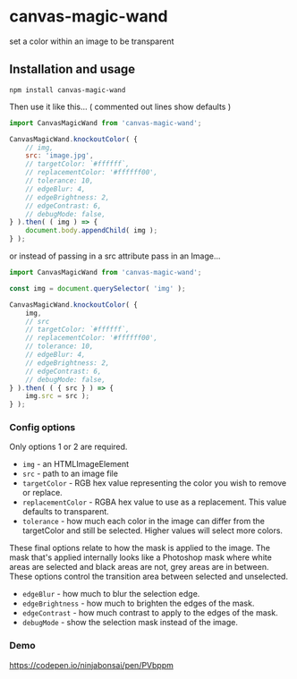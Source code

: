 # canvas-magic-wand
set a color within an image to be transparent
## Installation and usage
```
npm install canvas-magic-wand
```
Then use it like this... ( commented out lines show defaults )
```javascript
import CanvasMagicWand from 'canvas-magic-wand';

CanvasMagicWand.knockoutColor( {
    // img,
    src: 'image.jpg',
    // targetColor: `#ffffff`,
    // replacementColor: '#ffffff00',
    // tolerance: 10,
    // edgeBlur: 4,
    // edgeBrightness: 2,
    // edgeContrast: 6,
    // debugMode: false,
} ).then( ( img ) => {
    document.body.appendChild( img );
} );

```

or instead of passing in a src attribute pass in an Image...

```javascript
import CanvasMagicWand from 'canvas-magic-wand';

const img = document.querySelector( 'img' );

CanvasMagicWand.knockoutColor( {
    img,
    // src
    // targetColor: `#ffffff`,
    // replacementColor: '#ffffff00',
    // tolerance: 10,
    // edgeBlur: 4,
    // edgeBrightness: 2,
    // edgeContrast: 6,
    // debugMode: false,
} ).then( ( { src } ) => {
    img.src = src );
} );
```

### Config options
Only options 1 or 2 are required.
* `img` - an HTMLImageElement  
* `src` - path to an image file
* `targetColor` - RGB hex value representing the color you wish to remove or replace.
* `replacementColor` - RGBA hex value to use as a replacement. This value defaults to transparent.
* `tolerance` - how much each color in the image can differ from the targetColor and still be selected. Higher values will select more colors.

These final options relate to how the mask is applied to the image. The mask that's applied internally looks like a Photoshop mask where white areas are selected and black areas are not, grey areas are in between. These options control the transition area between selected and unselected.
* `edgeBlur` - how much to blur the selection edge.
* `edgeBrightness` - how much to brighten the edges of the mask.
* `edgeContrast` - how much contrast to apply to the edges of the mask.
* `debugMode` - show the selection mask instead of the image.

### Demo
https://codepen.io/ninjabonsai/pen/PVbppm

